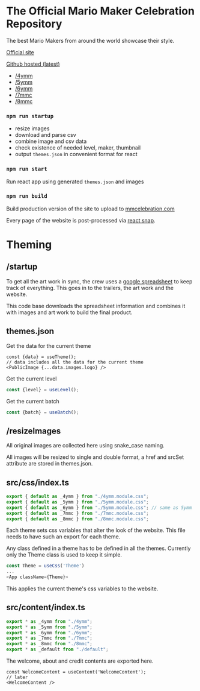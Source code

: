 # The Official Mario Maker Celebration Repository

The best Mario Makers from around the world showcase their style.

[Official site](https://mmcelebration.com)

[Github hosted (latest)](https://nicobrinkkemper.github.io/mmc)

- [/4ymm](https://mmcelebration.com/4ymm)
- [/5ymm](https://mmcelebration.com/5ymm)
- [/6ymm](https://mmcelebration.com/6ymm)
- [/7mmc](https://mmcelebration.com/7mmc)
- [/8mmc](https://mmcelebration.com/8mmc)


### `npm run startup`
- resize images
- download and parse csv
- combine image and csv data
- check existence of needed level, maker, thumbnail
- output `themes.json` in convenient format for react

### `npm run start`
Run react app using generated `themes.json` and images

### `npm run build`
Build production version of the site to upload to [mmcelebration.com](https://mmcelebration.com)

Every page of the website is post-processed via [react snap](https://github.com/stereobooster/react-snap).


# Theming
## /startup
To get all the art work in sync, the crew uses a [google spreadsheet](https://docs.google.com/spreadsheets/d/e/2PACX-1vROk4rxqS9jPImRfwqL6T6pFHJSBs4Gx3O9JUzabTeDA0aZrr2xccinxeuWhSNJJflByzbE63CAkZj0/pub) to keep track
of everything. This goes in to the trailers, the art work and the website.

This code base downloads the spreadsheet information and combines it with images and art work to build
the final product.

## themes.json

Get the data for the current theme
```tsx
const {data} = useTheme();
// data includes all the data for the current theme
<PublicImage {...data.images.logo} />
```

Get the current level
```ts
const {level} = useLevel();
```

Get the current batch
```ts
const {batch} = useBatch();
```

## /resizeImages
All original images are collected here using snake_case naming.

All images will be resized to single and double format, a href and srcSet attribute are stored in themes.json.

## src/css/index.ts
```ts
export { default as _4ymm } from "./4ymm.module.css";
export { default as _5ymm } from "./5ymm.module.css";
export { default as _6ymm } from "./5ymm.module.css"; // same as 5ymm
export { default as _7mmc } from "./7mmc.module.css";
export { default as _8mmc } from "./8mmc.module.css";
```
Each theme sets css variables that alter the look of the website.
This file needs to have such an export for each theme.

Any class defined in a theme has to be defined in all the themes. Currently only the Theme class is used to keep it simple.

```ts
const Theme = useCss('Theme')
...
<App className={Theme}>
```
This applies the current theme's css variables to the website.

## src/content/index.ts
```ts
export * as _4ymm from "./4ymm";
export * as _5ymm from "./5ymm";
export * as _6ymm from "./6ymm";
export * as _7mmc from "./7mmc";
export * as _8mmc from "./8mmc";
export * as _default from "./default";
```
The welcome, about and credit contents are exported here.
```tsx
const WelcomeContent = useContent('WelcomeContent');
// later
<WelcomeContent />
```
